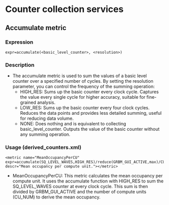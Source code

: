 # Counter collection services

## Accumulate metric
### Expression
    expr=accumulate(<basic_level_counter>, <resolution>)
### Description
- The accumulate metric is used to sum the values of a basic level counter over a specified number of cycles. By setting the resolution parameter, you can control the frequency of the summing operation:
    - HIGH_RES: Sums up the basic counter every clock cycle. Captures the value every single cycle for higher accuracy, suitable for fine-grained analysis.
    - LOW_RES: Sums up the basic counter every four clock cycles. Reduces the data points and provides less detailed summing, useful for reducing data volume.
    - NONE: Does nothing and is equivalent to collecting basic_level_counter. Outputs the value of the basic counter without any summing operation.

### Usage (derived_counters.xml)
    <metric name="MeanOccupancyPerCU" expr=accumulate(SQ_LEVEL_WAVES,HIGH_RES)/reduce(GRBM_GUI_ACTIVE,max)/CU_NUM descr="Mean occupancy per compute unit."></metric>
- MeanOccupancyPerCU: This metric calculates the mean occupancy per compute unit. It uses the accumulate function with HIGH_RES to sum the SQ_LEVEL_WAVES counter at every clock cycle. This sum is then divided by GRBM_GUI_ACTIVE and the number of compute units (CU_NUM) to derive the mean occupancy.
